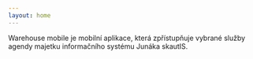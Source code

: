 ```yaml
---
layout: home
---
```


Warehouse mobile je mobilní aplikace, která zpřístupňuje vybrané služby agendy majetku informačního systému Junáka skautIS.
